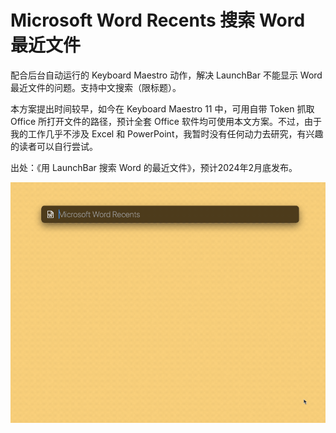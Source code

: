 # Microsoft Word Recents 搜索 Word 最近文件

配合后台自动运行的 Keyboard Maestro 动作，解决 LaunchBar 不能显示 Word 最近文件的问题。支持中文搜索（限标题）。

本方案提出时间较早，如今在 Keyboard Maestro 11 中，可用自带 Token 抓取 Office 所打开文件的路径，预计全套 Office 软件均可使用本文方案。不过，由于我的工作几乎不涉及 Excel 和 PowerPoint，我暂时没有任何动力去研究，有兴趣的读者可以自行尝试。

出处：《用 LaunchBar 搜索 Word 的最近文件》，预计2024年2月底发布。

![title](img.gif)
